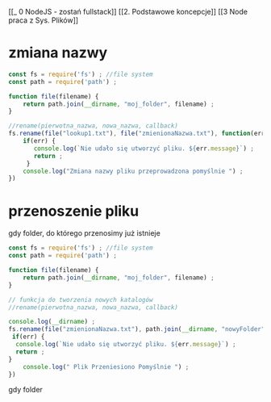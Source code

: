 [[_ 0 NodeJS - zostań fullstack]]
[[2. Podstawowe koncepcje]]
[[3 Node praca z Sys. Plików]]

# zmiana nazwy
```js
const fs = require('fs') ; //file system
const path = require('path') ;

function file(filename) {
    return path.join(__dirname, "moj_folder", filename) ;
}

//rename(pierwotna_nazwa, nowa_nazwa, callback)
fs.rename(file("lookup1.txt"), file("zmienionaNazwa.txt"), function(err){
    if(err) {
       console.log(`Nie udało się utworzyć pliku. ${err.message}`) ;
       return ;
     }
    console.log("Zmiana nazwy pliku przeprowadzona pomyślnie ") ;
})
```



# przenoszenie pliku
gdy folder, do którego przenosimy już istnieje
```js
const fs = require('fs') ; //file system
const path = require('path') ;

function file(filename) {
    return path.join(__dirname, "moj_folder", filename) ;
}

// funkcja do tworzenia nowych katalogów
//rename(pierwotna_nazwa, nowa_nazwa, callback)

console.log(__dirname) ;
fs.rename(file("zmienionaNazwa.txt"), path.join(__dirname, "nowyFolder", "nowaNazwaPliku.txt"), function(err){
 if(err) {
  console.log(`Nie udało się utworzyć pliku. ${err.message}`) ;
  return ;
}
    console.log(" Plik Przeniesiono Pomyślnie ") ;
})
```

gdy folder







